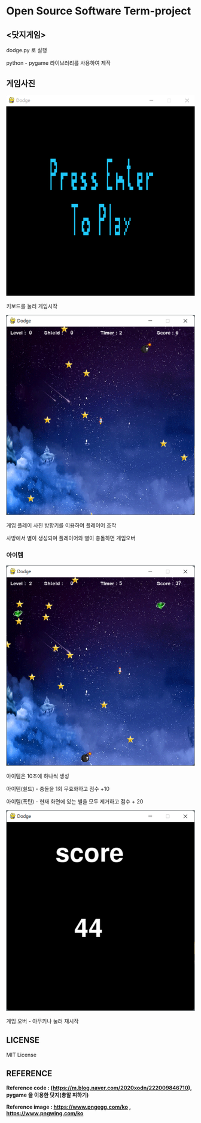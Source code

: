 # Open Source Software Term-project

## <닷지게임>

dodge.py 로 실행


python - pygame 라이브러리를 사용하여 제작


## 게임사진


![game start](Oss_project/game_image/game_start.png)

키보드를 눌러 게임시작


![game running](Oss_project/game_image/game_running.png)

게임 플레이 사진
방향키를 이용하여 플레이어 조작

사방에서 별이 생성되며 플레이어와 별이 충돌하면 게임오버

### 아이템
![game_running2](Oss_project/game_image/game_running2.png)


아이템은 10초에 하나씩 생성

아이템(쉴드) - 충돌을 1회 무효화하고 점수 +10

아이템(폭탄) - 현재 화면에 있는 별을 모두 제거하고 점수 + 20


![game_end](Oss_project/game_image/game_end.png)

게임 오버 - 아무키나 눌러 재시작



## LICENSE

MIT License

## REFERENCE


**Reference code : (https://m.blog.naver.com/2020xodn/222009846710), pygame 을 이용한 닷지(총알 피하기)**

**Reference image : https://www.pngegg.com/ko , https://www.pngwing.com/ko**

